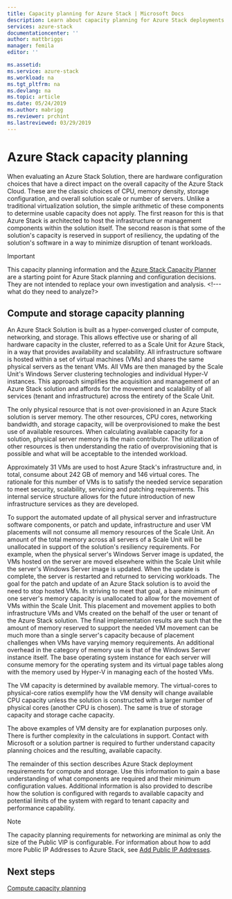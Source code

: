 ```yaml
---
title: Capacity planning for Azure Stack | Microsoft Docs
description: Learn about capacity planning for Azure Stack deployments.
services: azure-stack
documentationcenter: ''
author: mattbriggs
manager: femila
editor: ''

ms.assetid:
ms.service: azure-stack
ms.workload: na
ms.tgt_pltfrm: na
ms.devlang: na
ms.topic: article
ms.date: 05/24/2019
ms.author: mabrigg
ms.reviewer: prchint
ms.lastreviewed: 03/29/2019
---
```


# Azure Stack capacity planning
When evaluating an Azure Stack Solution, there are hardware configuration choices that have a direct impact on the overall capacity of the Azure Stack Cloud. These are the classic choices of CPU, memory density, storage configuration, and overall solution scale or number of servers. Unlike a traditional virtualization solution, the simple arithmetic of these components to determine usable capacity does not apply. The first reason for this is that Azure Stack is architected to host the infrastructure or management components within the solution itself. The second reason is that some of the solution's capacity is reserved in support of resiliency, the updating of the solution's software in a way to minimize disruption of tenant workloads.

> [!IMPORTANT]
> This capacity planning information and the [Azure Stack Capacity Planner](https://aka.ms/azstackcapacityplanner) are a starting point for Azure Stack planning and configuration decisions. They are not intended to replace your own investigation and analysis. <!--- what do they need to analyze?>

## Compute and storage capacity planning
An Azure Stack Solution is built as a hyper-converged cluster of compute, networking, and storage. This allows effective use or sharing of all hardware capacity in the cluster, referred to as a Scale Unit for Azure Stack, in a way that provides availability and scalability. All infrastructure software is hosted within a set of virtual machines (VMs) and shares the same physical servers as the tenant VMs. All VMs are then managed by the Scale Unit's Windows Server clustering technologies and individual Hyper-V instances. This approach simplifies the acquisition and management of an Azure Stack solution and affords for the movement and scalability of all services (tenant and infrastructure) across the entirety of the Scale Unit.

The only physical resource that is not over-provisioned in an Azure Stack solution is server memory. The other resources, CPU cores, networking bandwidth, and storage capacity, will be overprovisioned to make the best use of available resources. When calculating available capacity for a solution, physical server memory is the main contributor. The utilization of other resources is then understanding the ratio of overprovisioning that is possible and what will be acceptable to the intended workload.

Approximately 31 VMs are used to host Azure Stack's infrastructure and, in total, consume about 242 GB of memory and 146 virtual cores. The rationale for this number of VMs is to satisfy the needed service separation to meet security, scalability, servicing and patching requirements. This internal service structure allows for the future introduction of new infrastructure services as they are developed.

To support the automated update of all physical server and infrastructure software components, or patch and update, infrastructure and user VM placements will not consume all memory resources of the Scale Unit. An amount of the total memory across all servers of a Scale Unit will be unallocated in support of the solution's resiliency requirements. For example, when the physical server's Windows Server image is updated, the VMs hosted on the server are moved elsewhere within the Scale Unit while the server's Windows Server image is updated. When the update is complete, the server is restarted and returned to servicing workloads. The goal for the patch and update of an Azure Stack solution is to avoid the need to stop hosted VMs. In striving to meet that goal, a bare minimum of one server's memory capacity is unallocated to allow for the movement of VMs within the Scale Unit. This placement and movement applies to both infrastructure VMs and VMs created on the behalf of the user or tenant of the Azure Stack solution. The final implementation results are such that the amount of memory reserved to support the needed VM movement can be much more than a single server's capacity because of placement challenges when VMs have varying memory requirements. An additional overhead in the category of memory use is that of the Windows Server instance itself. The base operating system instance for each server will consume memory for the operating system and its virtual page tables along with the memory used by Hyper-V in managing each of the hosted VMs.

The VM capacity is determined by available memory. The virtual-cores to physical-core ratios exemplify how the VM density will change available CPU capacity unless the solution is constructed with a larger number of physical cores (another CPU is chosen). The same is true of storage capacity and storage cache capacity.

The above examples of VM density are for explanation purposes only. There is further complexity in the calculations in support. Contact with Microsoft or a solution partner is required to further understand capacity planning choices and the resulting, available capacity.

The remainder of this section describes Azure Stack deployment requirements for compute and storage. Use this information to gain a base understanding of what components are required and their minimum configuration values. Additional information is also provided to describe how the solution is configured with regards to available capacity and potential limits of the system with regard to tenant capacity and performance capability.

> [!NOTE]
> The capacity planning requirements for networking are minimal as only the size of the Public VIP is configurable. For information about how to add more Public IP Addresses to Azure Stack, see [Add Public IP Addresses](azure-stack-add-ips.md).


## Next steps
[Compute capacity planning](capacity-planning-compute.md)
